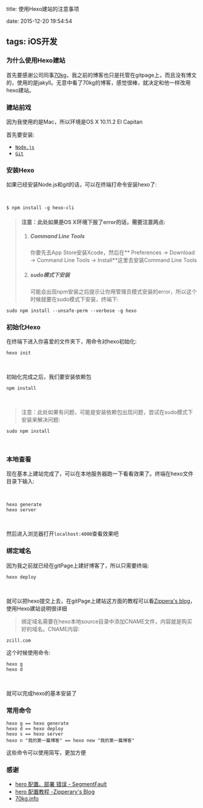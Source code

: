 title: 使用Hexo建站的注意事项

date: 2015-12-20 19:54:54

tags: iOS开发
---

### 为什么使用Hexo建站

首先要感谢公司同事[70kg](https://github.com/70kg)，我之前的博客也只是托管在gitpage上，而且没有博文的，使用的是jakyll。无意中看了70kg的博客，感觉很棒，就决定和他一样改用hexo建站。

### 建站前戏

因为我使用的是Mac，所以环境是OS X 10.11.2 EI Capitan

首先要安装:

* [`Node.js`](https://nodejs.org/en/)
* [`Git`](http://git-scm.com/)

### 安装Hexo

如果已经安装Node.js和git的话，可以在终端打命令安装hexo了:

​	

``` 
$ npm install -g hexo-cli
```

> #### 注意：此处如果是OS X环境下报了error的话，需要注意两点:
> 
> 1. ##### Command Line Tools
>    
>    你要先去App Store安装Xcode，然后在** Preferences -> Download -> Command Line Tools -> Install**这里去安装Command Line Tools
>    
> 2. ##### sudo模式下安装
>    
>    可能会出现npm安装之后提示让你用管理员模式安装的error，所以这个时候就要在sudo模式下安装，终端下:

``` 
sudo npm install --unsafe-perm --verbose -g hexo
```

### 初始化Hexo

在终端下进入你喜爱的文件夹下，用命令对hexo初始化:

``` 
hexo init
```

​	

初始化完成之后，我们要安装依赖包

``` 
npm install
```

​	

> 注意：此处如果有问题，可能是安装依赖包出现问题，尝试在sudo模式下安装来解决问题:

``` 
sudo npm install
```

​	

### 本地查看

现在基本上建站完成了，可以在本地服务器跑一下看看效果了。终端在hexo文件目录下输入:

​	

``` 
hexo generate
hexo server
```

​	

然后进入浏览器打开`localhost:4000`查看效果吧

### 绑定域名

因为我之前就已经在gitPage上建好博客了，所以只需要终端:

``` 
hexo deploy
```

​	

就可以把hexo提交上去，在gitPage上建站这方面的教程可以看[Zippera's blog](http://zipperary.com/categories/hexo/)，使用Hexo建站说明很详细

> 绑定域名需要在hexo本地source目录中添加CNAME文件，内容就是购买好的域名。CNAME内容: 



``` 
zcill.com
```

这个时候使用命令:

``` 
hexo g
hexo d
```

​	

就可以完成hexo的基本安装了

### 常用命令

``` 
hexo g == hexo generate
hexo d == hexo deploy
hexo s == hexo server
hexo n "我的第一篇博客" == hexo new "我的第一篇博客"
```

这些命令可以使用简写，更加方便

### 感谢

* [hero 配置、部署 错误 - SegmentFault](http://segmentfault.com/a/1190000002632530)
* [hero 配置教程 -Zipperary's Blog](http://zipperary.com/2013/05/28/hexo-guide-2/)
* [70kg.info](http://70kg.info)